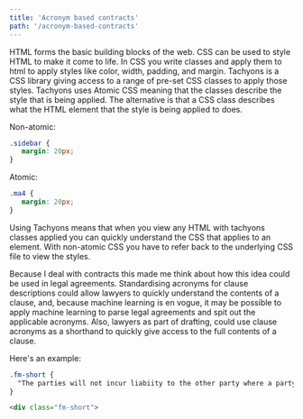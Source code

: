 ```yaml
---
title: 'Acronym based contracts'
path: '/acronym-based-contracts'
---
```


HTML forms the basic building blocks of the web. CSS can be used to style HTML to make it come to life. In CSS you write classes and apply them to html to apply styles like color, width, padding, and margin. 
Tachyons is a CSS library giving access to a range of pre-set CSS classes to apply those styles. Tachyons uses Atomic CSS meaning
that the classes describe the style that is being applied. The alternative is that a CSS class describes what the HTML element that the style is being applied to does.

Non-atomic:

```css
.sidebar {
   margin: 20px;
}


```
Atomic: 

```css
.ma4 {
   margin: 20px;
}
```

Using Tachyons means that when you view any HTML with tachyons classes applied you can quickly understand the CSS that applies to an element. With non-atomic CSS you have to refer back to the 
underlying CSS file to view the styles.

Because I deal with contracts this made me think about how this idea could be used in legal agreements. Standardising acronyms for clause descriptions could allow lawyers 
to quickly understand the contents of a clause, and, because machine learning is en vogue, it may be possible to apply machine learning to parse legal agreements and spit out the applicable acronyms. 
Also, lawyers as part of drafting, could use clause acronyms as a shorthand to quickly give access to the full contents of a clause.

Here's an example:

```css
.fm-short {
  "The parties will not incur liabiity to the other party where a party is unable to perform its obligations as a result of an event of force majeure".
}
```

```html
<div class="fm-short">
```

